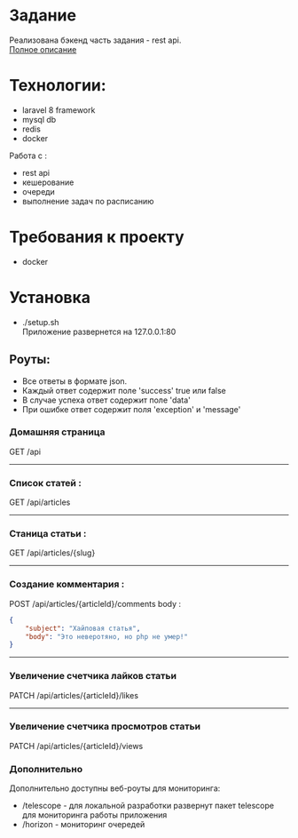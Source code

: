 # Задание   
Реализована бэкенд часть задания - rest api.   
[Полное описание](https://gist.github.com/5aava/672492097c6b2a033c2d7e0a737a643e#%D0%BC%D0%B8%D0%BD%D0%B8%D0%B0%D1%82%D1%8E%D1%80%D0%B0-%D1%81%D1%82%D0%B0%D1%82%D1%8C%D0%B8)
# Технологии:
- laravel 8 framework
- mysql db
- redis
- docker

Работа с :
- rest api
- кешерование
- очереди
- выполнение задач по расписанию
# Требования к проекту
- docker

# Установка
- ./setup.sh   
Приложение развернется на 127.0.0.1:80
## Роуты:
- Все ответы в формате json. 
- Каждый ответ содержит поле 'success' true  или false
- В случае успеха ответ содержит поле 'data'
- При ошибке ответ содержит поля  'exception' и 'message'

### Домашняя страница
GET /api
____
### Список статей :   
GET /api/articles
____
### Станица статьи :  
GET /api/articles/{slug}
___
### Создание комментария :   
POST /api/articles/{articleId}/comments
body : 
```json
{
	"subject": "Хайповая статья",
	"body": "Это неверотяно, но php не умер!"
}
```
____
### Увеличение счетчика лайков статьи
PATCH /api/articles/{articleId}/likes
_____
### Увеличение счетчика просмотров статьи
PATCH /api/articles/{articleId}/views
### Дополнительно
Дополнительно доступны  веб-роуты для мониторинга:
- /telescope - для локальной разработки развернут пакет telescope для мониторинга работы приложения
- /horizon - мониторинг очередей






        